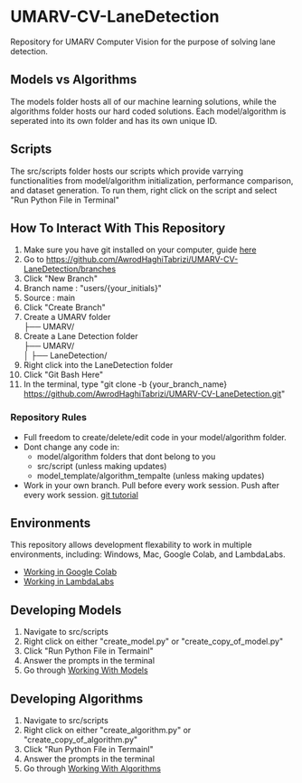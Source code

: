 # UMARV-CV-LaneDetection

Repository for UMARV Computer Vision for the purpose of solving lane detection.

## Models vs Algorithms

The models folder hosts all of our machine learning solutions, while the algorithms folder hosts our hard coded solutions. Each model/algorithm is seperated into its own folder and has its own unique ID.

## Scripts

The src/scripts folder hosts our scripts which provide varrying functionalities from model/algorithm initialization, performance comparison, and dataset generation. To run them, right click on the script and select "Run Python File in Terminal"

## How To Interact With This Repository

1. Make sure you have git installed on your computer, guide [here](youtube.com)
2. Go to https://github.com/AwrodHaghiTabrizi/UMARV-CV-LaneDetection/branches
3. Click "New Branch"
4. Branch name : "users/{your_initials}"
5. Source : main
6. Click "Create Branch"
7. Create a UMARV folder <br>
├── UMARV/ <br>
8. Create a Lane Detection folder <br>
├── UMARV/ <br>
│ ├── LaneDetection/ <br>
9. Right click into the LaneDetection folder
10. Click "Git Bash Here"
11. In the terminal, type "git clone -b {your_branch_name} https://github.com/AwrodHaghiTabrizi/UMARV-CV-LaneDetection.git"

### Repository Rules

- Full freedom to create/delete/edit code in your model/algorithm folder.
- Dont change any code in:
    - model/algorithm folders that dont belong to you
    - src/script (unless making updates)
    - model_template/algorithm_tempalte (unless making updates)
- Work in your own branch. Pull before every work session. Push after every work session. [git tutorial](youtube.com)

## Environments

This repository allows development flexability to work in multiple environments, including: Windows, Mac, Google Colab, and LambdaLabs.
- [Working in Google Colab](youtube.com)
- [Working in LambdaLabs](youtube.com)

## Developing Models

1. Navigate to src/scripts
2. Right click on either "create_model.py" or "create_copy_of_model.py"
3. Click "Run Python File in Termainl"
4. Answer the prompts in the terminal
5. Go through [Working With Models](youtube.com)

## Developing Algorithms

1. Navigate to src/scripts
2. Right click on either "create_algorithm.py" or "create_copy_of_algorithm.py"
3. Click "Run Python File in Termainl"
4. Answer the prompts in the terminal
5. Go through [Working With Algorithms](youtube.com)